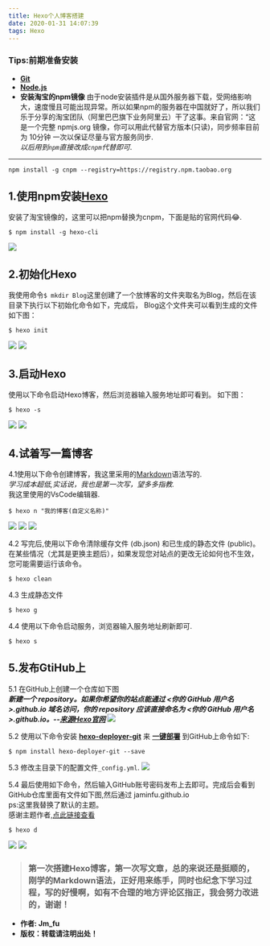 ```yaml
---
title: Hexo个人博客搭建
date: 2020-01-31 14:07:39
tags: Hexo
---
```

### Tips:前期准备安装
- __<u>[Git](https://git-scm.com/)</u>__ 
- __<u>[Node.js](https://nodejs.org/zh-cn/ )</u>__ 
- __安装淘宝的npm镜像__
  由于node安装插件是从国外服务器下载，受网络影响大，速度慢且可能出现异常。所以如果npm的服务器在中国就好了，所以我们乐于分享的淘宝团队（阿里巴巴旗下业务阿里云）干了这事。来自官网：“这是一个完整 npmjs.org 镜像，你可以用此代替官方版本(只读)，同步频率目前为 10分钟 一次以保证尽量与官方服务同步.  
  _以后用到`npm`直接改成`cnpm`代替即可_.
---
    npm install -g cnpm --registry=https://registry.npm.taobao.org 


<!-- more -->
## 1.使用npm安装<u>[Hexo](https://hexo.io/zh-cn/)</u>
安装了淘宝镜像的，这里可以把npm替换为cnpm，下面是贴的官网代码😂.

    $ npm install -g hexo-cli
![](../BlogImages/2.png)
## 2.初始化Hexo
我使用命令`$ mkdir Blog`这里创建了一个放博客的文件夹取名为Blog，然后在该目录下执行以下初始化命令如下，完成后，
Blog这个文件夹可以看到生成的文件如下图：

    $ hexo init
![](../BlogImages/3.png)
![](../BlogImages/4.png)
## 3.启动Hexo
使用以下命令启动Hexo博客，然后浏览器输入服务地址即可看到。
如下图：  

    $ hexo -s
![](../BlogImages/5.png)
![](../BlogImages/6.png)


## 4.试着写一篇博客
4.1使用以下命令创建博客，我这里采用的[Markdown](https://markdown-zh.readthedocs.io/en/latest/)语法写的.  
_学习成本超低,实话说，我也是第一次写，望多多指教._  
我这里使用的VsCode编辑器.  

    $ hexo n "我的博客(自定义名称)"
![](../BlogImages/8.png)
![](../BlogImages/9.png)
![](../BlogImages/10.PNG)

4.2 写完后,使用以下命令清除缓存文件 (db.json) 和已生成的静态文件 (public)。
在某些情况（尤其是更换主题后），如果发现您对站点的更改无论如何也不生效，您可能需要运行该命令。  

    $ hexo clean


4.3 生成静态文件  

    $ hexo g

4.4 使用以下命令启动服务，浏览器输入服务地址刷新即可.

    $ hexo s

## 5.发布GtiHub上
5.1 在GitHub上创建一个仓库如下图  
***新建一个 repository。如果你希望你的站点能通过 <你的 GitHub 用户名>.github.io 域名访问，你的 repository 应该直接命名为 <你的 GitHub 用户名>.github.io。--[来源Hexo官网](https://hexo.io/zh-cn/docs/github-pages)***
![](../BlogImages/11.png)

5.2 使用以下命令安装 **[ hexo-deployer-git](https://github.com/hexojs/hexo-deployer-git)** 来 **[一键部署](https://hexo.io/zh-cn/docs/one-command-deployment)** 到GitHub上命令如下:  

    $ npm install hexo-deployer-git --save

5.3 修改主目录下的配置文件`_config.yml`.
![](../BlogImages/12.png)

5.4 最后使用如下命令，然后输入GitHub账号密码发布上去即可。完成后会看到GitHub仓库里面有文件如下图,然后通过 jaminfu.github.io    
ps:这里我替换了默认的主题。  
感谢主题作者,[点此链接查看](https://github.com/litten/hexo-theme-yilia)

    $ hexo d
![](../BlogImages/13.png)
![](../BlogImages/14.png)

>### 第一次搭建Hexo博客，第一次写文章，总的来说还是挺顺的，刚学的Markdown语法，正好用来练手，同时也纪念下学习过程，写的好慢啊，如有不合理的地方评论区指正，我会努力改进的，谢谢！

* __作者: Jm_fu__  
* __版权：转载请注明出处！__
